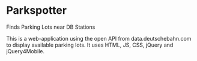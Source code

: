 # Parkspotter
Finds Parking Lots near DB Stations

This is a web-application using the open API from data.deutschebahn.com to display available parking lots. It uses HTML, JS, CSS, jQuery and jQuery4Mobile.
